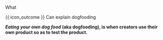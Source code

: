 <span id="title">What</span>

<span id="prereqs"></span>

<span id="outcomes">{{ icon_outcome }} Can explain dogfooding</span>

<div id="body">

**_Eating your own dog food_ (aka dogfooding), is when creators use their own product so as to test the product.**

</div>

<div id="extras">
<include src="exercisesPanel.md" boilerplate/>
</div>

